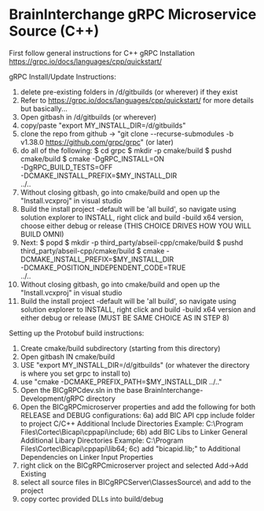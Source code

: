 # BrainInterchange gRPC Microservice Source (C++)

First follow general instructions for C++ gRPC Installation
https://grpc.io/docs/languages/cpp/quickstart/

gRPC Install/Update Instructions:
1) delete pre-existing folders in /d/gitbuilds (or wherever) if they exist
2) Refer to https://grpc.io/docs/languages/cpp/quickstart/ for more details but basically...
3) Open gitbash in /d/gitbuilds (or wherever)
4) copy/paste "export MY_INSTALL_DIR=/d/gitbuilds"
5) clone the repo from github -> "git clone --recurse-submodules -b v1.38.0 https://github.com/grpc/grpc" (or later)
6) do all of the following:
	$ cd grpc
	$ mkdir -p cmake/build
	$ pushd cmake/build
	$ cmake -DgRPC_INSTALL=ON \
      		-DgRPC_BUILD_TESTS=OFF \
      		-DCMAKE_INSTALL_PREFIX=$MY_INSTALL_DIR \
      		../..
7) Without closing gitbash, go into cmake/build and open up the "Install.vcxproj" in visual studio
8) Build the install project
	-default will be 'all build', so navigate using solution explorer to INSTALL, right click and build
	-build x64 version, choose either debug or release (THIS CHOICE DRIVES HOW YOU WILL BUILD OMNI)
9) Next:
	$ popd
	$ mkdir -p third_party/abseil-cpp/cmake/build
	$ pushd third_party/abseil-cpp/cmake/build
	$ cmake -DCMAKE_INSTALL_PREFIX=$MY_INSTALL_DIR \
      		-DCMAKE_POSITION_INDEPENDENT_CODE=TRUE \
      		../..
10) Without closing gitbash, go into cmake/build and open up the "Install.vcxproj" in visual studio
11) Build the install project
	-default will be 'all build', so navigate using solution explorer to INSTALL, right click and build
	-build x64 version and either debug or release (MUST BE SAME CHOICE AS IN STEP 8)

Setting up the Protobuf build instructions:
1) Create cmake/build subdirectory (starting from this directory)
2) Open gitbash IN cmake/build
3) USE "export MY_INSTALL_DIR=/d/gitbuilds" (or whatever the directory is where you set grpc to install to)
4) use "cmake -DCMAKE_PREFIX_PATH=$MY_INSTALL_DIR ../.."
5) Open the BICgRPCdev.sln in the base BrainInterchange-Development/gRPC directory
6) Open the BICgRPCmicroserver properties and add the following for both RELEASE and DEBUG configurations:
	6a) add BIC API cpp include folder to project C/C++ Additional Include Directories
	 Example: C:\Program Files\Cortec\Bicapi\cppapi\include;
	6b) add BIC Libs to Linker General Additional Libary Directories
	 Example: C:\Program Files\Cortec\Bicapi\cppapi\lib64;
	6c) add "bicapid.lib;" to Additional Dependencies on Linker Input Properties
7) right click on the BICgRPCmicroserver project and selected Add->Add Existing
8) select all source files in BICgRPCServer\ClassesSource\ and add to the project
9) copy cortec provided DLLs into build/debug